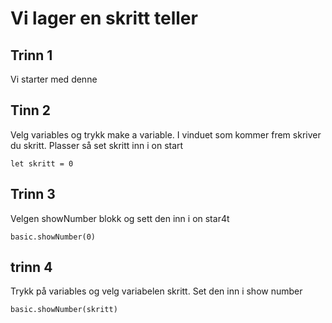 # Vi lager en skritt teller
## Trinn 1
Vi starter med denne
## Tinn 2
Velg variables og trykk make a variable.  I vinduet som kommer frem skriver du skritt.
Plasser så set skritt inn i on start 
```blocks
let skritt = 0
```
## Trinn 3
Velgen showNumber blokk og sett den inn i on star4t
```blocks
basic.showNumber(0)
```
## trinn 4
Trykk på variables og velg variabelen skritt.  Set den inn i show number 
```blocks
basic.showNumber(skritt)
```